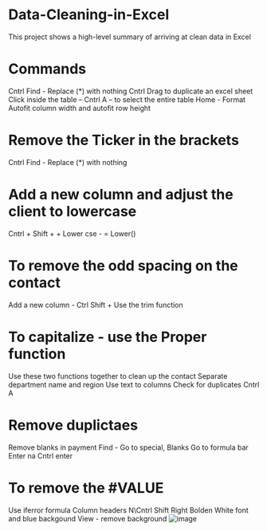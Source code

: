 # Data-Cleaning-in-Excel
This project shows a high-level summary of arriving at clean data in Excel

# Commands
Cntrl Find - Replace (*) with nothing
Cntrl Drag to duplicate an excel sheet
 Click inside the table – Cntrl A – to select the entire table
Home -  Format
Autofit column width and autofit row height
# Remove the Ticker in the brackets
Cntrl Find - Replace (*) with nothing
# Add a new column and adjust the client to lowercase
Cntrl + Shift + +
Lower cse - = Lower() 
# To remove the odd spacing on the contact
Add a new column - Ctrl Shift  +
Use the trim function
# To capitalize -  use the Proper function
Use these two functions together to clean up the contact
Separate department name and region
Use text to columns
Check for duplicates
Cntrl A
#  Remove duplictaes
Remove blanks in payment
Find - Go to special, Blanks
Go to formula bar
Enter na
Cntrl enter
# To remove the #VALUE
Use iferror formula
Column headers
N\Cntrl Shift Right
Bolden 
White font and blue backgound
View - remove background
![image](https://github.com/user-attachments/assets/f629129e-a9fc-4630-a12d-49200ef3a524)
